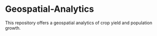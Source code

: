 # Geospatial-Analytics
This repository offers a geospatial analytics of crop yield and population growth.
